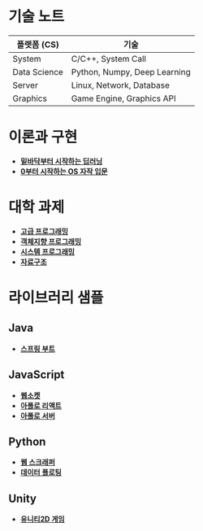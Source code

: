 # 기술 노트

| 플랫폼 (CS)  | 기술                         |
| ------------ | ---------------------------- |
| System       | C/C++, System Call           |
| Data Science | Python, Numpy, Deep Learning |
| Server       | Linux, Network, Database     |
| Graphics     | Game Engine, Graphics API    |

# 이론과 구현

- [**밑바닥부터 시작하는 딥러닝**](https://github.com/yurucoder/dezero)
- [**0부터 시작하는 OS 자작 입문**](https://github.com/yurucoder/oszero)

# 대학 과제

- [**고급 프로그래밍**](https://github.com/yurucoder/java-programming)
- [**객체지향 프로그래밍**](https://github.com/yurucoder/structured-c)
- [**시스템 프로그래밍**](https://github.com/yurucoder/system-programming)
- [**자료구조**](https://github.com/yurucoder/data-structure)

# 라이브러리 샘플

## Java

- [**스프링 부트**](https://github.com/yurucoder/simple-spring)

## JavaScript

- [**웹소켓**](https://github.com/yurucoder/noom)
- [**아폴로 리액트**](https://github.com/yurucoder/apollo-movie)
- [**아폴로 서버**](https://github.com/yurucoder/graphql-api)

## Python

- [**웹 스크래퍼**](https://github.com/yurucoder/py-scrapper)
- [**데이터 플로팅**](https://github.com/yurucoder/corona-dashboard)

## Unity

- [**유니티2D 게임**](https://github.com/yurucoder/KimchiRun)
